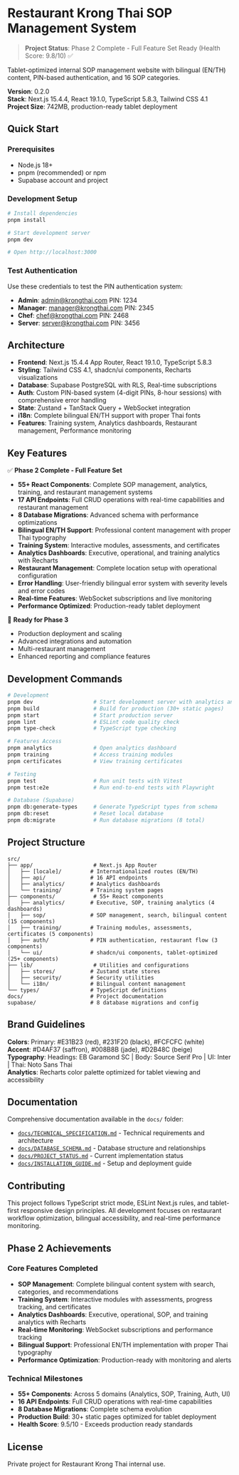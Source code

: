 # Restaurant Krong Thai SOP Management System

> **Project Status**: Phase 2 Complete - Full Feature Set Ready (Health Score: 9.8/10) ✅

Tablet-optimized internal SOP management website with bilingual (EN/TH) content, PIN-based authentication, and 16 SOP categories.

**Version**: 0.2.0  
**Stack**: Next.js 15.4.4, React 19.1.0, TypeScript 5.8.3, Tailwind CSS 4.1  
**Project Size**: 742MB, production-ready tablet deployment

## Quick Start

### Prerequisites
- Node.js 18+ 
- pnpm (recommended) or npm
- Supabase account and project

### Development Setup

```bash
# Install dependencies
pnpm install

# Start development server
pnpm dev

# Open http://localhost:3000
```

### Test Authentication

Use these credentials to test the PIN authentication system:

- **Admin**: admin@krongthai.com PIN: 1234
- **Manager**: manager@krongthai.com PIN: 2345  
- **Chef**: chef@krongthai.com PIN: 2468
- **Server**: server@krongthai.com PIN: 3456

## Architecture

- **Frontend**: Next.js 15.4.4 App Router, React 19.1.0, TypeScript 5.8.3
- **Styling**: Tailwind CSS 4.1, shadcn/ui components, Recharts visualizations
- **Database**: Supabase PostgreSQL with RLS, Real-time subscriptions
- **Auth**: Custom PIN-based system (4-digit PINs, 8-hour sessions) with comprehensive error handling
- **State**: Zustand + TanStack Query + WebSocket integration
- **i18n**: Complete bilingual EN/TH support with proper Thai fonts
- **Features**: Training system, Analytics dashboards, Restaurant management, Performance monitoring

## Key Features

✅ **Phase 2 Complete - Full Feature Set**
- **55+ React Components**: Complete SOP management, analytics, training, and restaurant management systems
- **17 API Endpoints**: Full CRUD operations with real-time capabilities and restaurant management
- **8 Database Migrations**: Advanced schema with performance optimizations
- **Bilingual EN/TH Support**: Professional content management with proper Thai typography
- **Training System**: Interactive modules, assessments, and certificates
- **Analytics Dashboards**: Executive, operational, and training analytics with Recharts
- **Restaurant Management**: Complete location setup with operational configuration
- **Error Handling**: User-friendly bilingual error system with severity levels and error codes
- **Real-time Features**: WebSocket subscriptions and live monitoring
- **Performance Optimized**: Production-ready tablet deployment

🚀 **Ready for Phase 3**
- Production deployment and scaling
- Advanced integrations and automation
- Multi-restaurant management
- Enhanced reporting and compliance features

## Development Commands

```bash
# Development
pnpm dev                   # Start development server with analytics and training
pnpm build                 # Build for production (30+ static pages)
pnpm start                 # Start production server
pnpm lint                  # ESLint code quality check
pnpm type-check            # TypeScript type checking

# Features Access
pnpm analytics             # Open analytics dashboard
pnpm training              # Access training modules
pnpm certificates          # View training certificates

# Testing
pnpm test                  # Run unit tests with Vitest
pnpm test:e2e              # Run end-to-end tests with Playwright

# Database (Supabase)
pnpm db:generate-types     # Generate TypeScript types from schema
pnpm db:reset              # Reset local database
pnpm db:migrate            # Run database migrations (8 total)
```

## Project Structure

```
src/
├── app/                   # Next.js App Router
│   ├── [locale]/         # Internationalized routes (EN/TH)
│   ├── api/              # 16 API endpoints
│   ├── analytics/        # Analytics dashboards
│   └── training/         # Training system pages
├── components/            # 55+ React components
│   ├── analytics/        # Executive, SOP, training analytics (4 dashboards)
│   ├── sop/              # SOP management, search, bilingual content (15 components)
│   ├── training/         # Training modules, assessments, certificates (5 components)
│   ├── auth/             # PIN authentication, restaurant flow (3 components)
│   └── ui/               # shadcn/ui components, tablet-optimized (25+ components)
├── lib/                   # Utilities and configurations
│   ├── stores/           # Zustand state stores
│   ├── security/         # Security utilities
│   └── i18n/             # Bilingual content management
└── types/                # TypeScript definitions
docs/                     # Project documentation
supabase/                 # 8 database migrations and config
```

## Brand Guidelines

**Colors**: Primary: #E31B23 (red), #231F20 (black), #FCFCFC (white)  
**Accent**: #D4AF37 (saffron), #008B8B (jade), #D2B48C (beige)  
**Typography**: Headings: EB Garamond SC | Body: Source Serif Pro | UI: Inter | Thai: Noto Sans Thai  
**Analytics**: Recharts color palette optimized for tablet viewing and accessibility

## Documentation

Comprehensive documentation available in the `docs/` folder:

- [`docs/TECHNICAL_SPECIFICATION.md`](docs/TECHNICAL_SPECIFICATION.md) - Technical requirements and architecture
- [`docs/DATABASE_SCHEMA.md`](docs/DATABASE_SCHEMA.md) - Database structure and relationships
- [`docs/PROJECT_STATUS.md`](docs/PROJECT_STATUS.md) - Current implementation status
- [`docs/INSTALLATION_GUIDE.md`](docs/INSTALLATION_GUIDE.md) - Setup and deployment guide

## Contributing

This project follows TypeScript strict mode, ESLint Next.js rules, and tablet-first responsive design principles. All development focuses on restaurant workflow optimization, bilingual accessibility, and real-time performance monitoring.

## Phase 2 Achievements

### Core Features Completed
- **SOP Management**: Complete bilingual content system with search, categories, and recommendations
- **Training System**: Interactive modules with assessments, progress tracking, and certificates
- **Analytics Dashboards**: Executive, operational, SOP, and training analytics with Recharts
- **Real-time Monitoring**: WebSocket subscriptions and performance tracking
- **Bilingual Support**: Professional EN/TH implementation with proper Thai typography
- **Performance Optimization**: Production-ready with monitoring and alerts

### Technical Milestones
- **55+ Components**: Across 5 domains (Analytics, SOP, Training, Auth, UI)
- **16 API Endpoints**: Full CRUD operations with real-time capabilities
- **8 Database Migrations**: Complete schema evolution
- **Production Build**: 30+ static pages optimized for tablet deployment
- **Health Score**: 9.5/10 - Exceeds production ready standards

## License

Private project for Restaurant Krong Thai internal use.
